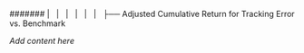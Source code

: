 ####### |   |   |   |   |   |   ├── Adjusted Cumulative Return for Tracking Error vs. Benchmark

*Add content here*